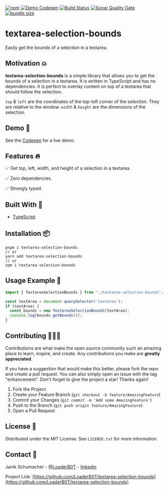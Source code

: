 [![npm](https://img.shields.io/npm/v/textarea-selection-bounds?color=%2300d26a&style=for-the-badge)](https://www.npmjs.com/package/textarea-selection-bounds)
[![Demo Codepen](https://img.shields.io/badge/demo-codepen-blue?style=for-the-badge&logo=codepen)](https://codepen.io/Janik-Schumacher/pen/gOyGxed)
[![Build Status](https://img.shields.io/github/actions/workflow/status/LoaderB0T/textarea-selection-bounds/build.yml?branch=main&style=for-the-badge)](https://github.com/LoaderB0T/textarea-selection-bounds/actions/workflows/build.yml)
[![Sonar Quality Gate](https://img.shields.io/sonar/quality_gate/LoaderB0T_textarea-selection-bounds?server=https%3A%2F%2Fsonarcloud.io&style=for-the-badge)](https://sonarcloud.io/summary/new_code?id=LoaderB0T_textarea-selection-bounds)
[![bundle size](https://img.shields.io/bundlephobia/minzip/textarea-selection-bounds?color=%23FF006F&label=Bundle%20Size&style=for-the-badge)](https://bundlephobia.com/package/textarea-selection-bounds)

# textarea-selection-bounds

Easily get the bounds of a selection in a textarea.

## Motivation 💥

**textarea-selection-bounds** is a simple library that allows you to get the bounds of a selection in a textarea. It is written in TypeScript and has no dependencies. It is perfect to overlay content on top of a textarea that should follow the selection.

`top` & `left` are the coordinates of the top-left corner of the selection. They are relative to the window. `width` & `height` are the dimensions of the selection.

## Demo 🚀

See the [Codepen](https://codepen.io/Janik-Schumacher/pen/gOyGxed) for a live demo.

## Features 🔥

✅ Get top, left, width, and height of a selection in a textarea.

✅ Zero dependencies.

✅ Strongly typed.

## Built With 🔧

- [TypeScript](https://www.typescriptlang.org/)

## Installation 📦

```console
pnpm i textarea-selection-bounds
// or
yarn add textarea-selection-bounds
// or
npm i textarea-selection-bounds
```

## Usage Example 🚀

```typescript
import { TextareaSelectionBounds } from "./textarea-selection-bounds";
```

```typescript
const textArea = document.querySelector('textarea');
if (textArea) {
  const bounds = new TextareaSelectionBounds(textArea);
  console.log(bounds.getBounds());
}
```

## Contributing 🧑🏻‍💻

Contributions are what make the open source community such an amazing place to learn, inspire, and create. Any contributions you make are **greatly appreciated**.

If you have a suggestion that would make this better, please fork the repo and create a pull request. You can also simply open an issue with the tag "enhancement".
Don't forget to give the project a star! Thanks again!

1. Fork the Project
2. Create your Feature Branch (`git checkout -b feature/AmazingFeature`)
3. Commit your Changes (`git commit -m 'Add some AmazingFeature'`)
4. Push to the Branch (`git push origin feature/AmazingFeature`)
5. Open a Pull Request

## License 🔑

Distributed under the MIT License. See `LICENSE.txt` for more information.

## Contact 📧

Janik Schumacher - [@LoaderB0T](https://twitter.com/LoaderB0T) - [linkedin](https://www.linkedin.com/in/janikschumacher/)

Project Link: [https://github.com/LoaderB0T/textarea-selection-bounds](https://github.com/LoaderB0T/textarea-selection-bounds)
